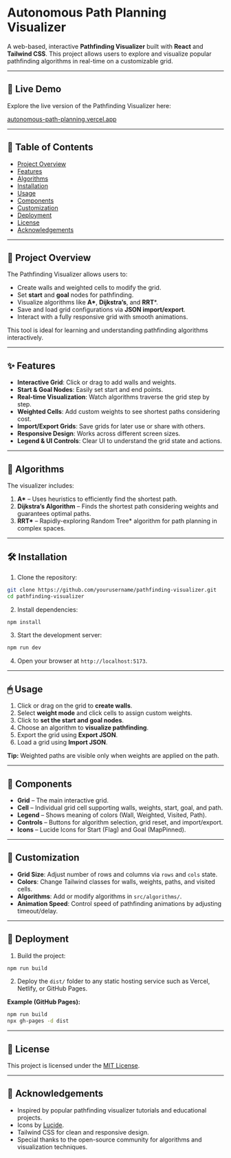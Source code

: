 # Autonomous Path Planning Visualizer

A web-based, interactive **Pathfinding Visualizer** built with **React** and **Tailwind CSS**. This project allows users to explore and visualize popular pathfinding algorithms in real-time on a customizable grid.

---

## 🚀 Live Demo

Explore the live version of the Pathfinding Visualizer here:

[autonomous-path-planning.vercel.app](https://autonomous-path-planning.vercel.app/)

---

## 📌 Table of Contents

* [Project Overview](#-project-overview)
* [Features](#-features)
* [Algorithms](#-algorithms)
* [Installation](#-installation)
* [Usage](#-usage)
* [Components](#-components)
* [Customization](#-customization)
* [Deployment](#-deployment)
* [License](#-license)
* [Acknowledgements](#-acknowledgements)

---

## 🧭 Project Overview

The Pathfinding Visualizer allows users to:

* Create walls and weighted cells to modify the grid.
* Set **start** and **goal** nodes for pathfinding.
* Visualize algorithms like **A\***, **Dijkstra’s**, and **RRT**\*.
* Save and load grid configurations via **JSON import/export**.
* Interact with a fully responsive grid with smooth animations.

This tool is ideal for learning and understanding pathfinding algorithms interactively.

---

## ✨ Features

* **Interactive Grid**: Click or drag to add walls and weights.
* **Start & Goal Nodes**: Easily set start and end points.
* **Real-time Visualization**: Watch algorithms traverse the grid step by step.
* **Weighted Cells**: Add custom weights to see shortest paths considering cost.
* **Import/Export Grids**: Save grids for later use or share with others.
* **Responsive Design**: Works across different screen sizes.
* **Legend & UI Controls**: Clear UI to understand the grid state and actions.

---

## 🧠 Algorithms

The visualizer includes:

1. **A\*** – Uses heuristics to efficiently find the shortest path.
2. **Dijkstra’s Algorithm** – Finds the shortest path considering weights and guarantees optimal paths.
3. **RRT\*** – Rapidly-exploring Random Tree\* algorithm for path planning in complex spaces.

---

## 🛠 Installation

1. Clone the repository:

```bash
git clone https://github.com/yourusername/pathfinding-visualizer.git
cd pathfinding-visualizer
```

2. Install dependencies:

```bash
npm install
```

3. Start the development server:

```bash
npm run dev
```

4. Open your browser at `http://localhost:5173`.

---

## 🖱 Usage

1. Click or drag on the grid to **create walls**.
2. Select **weight mode** and click cells to assign custom weights.
3. Click to **set the start and goal nodes**.
4. Choose an algorithm to **visualize pathfinding**.
5. Export the grid using **Export JSON**.
6. Load a grid using **Import JSON**.

**Tip:** Weighted paths are visible only when weights are applied on the path.

---

## 🧩 Components

* **Grid** – The main interactive grid.
* **Cell** – Individual grid cell supporting walls, weights, start, goal, and path.
* **Legend** – Shows meaning of colors (Wall, Weighted, Visited, Path).
* **Controls** – Buttons for algorithm selection, grid reset, and import/export.
* **Icons** – Lucide Icons for Start (Flag) and Goal (MapPinned).

---

## 🎨 Customization

* **Grid Size**: Adjust number of rows and columns via `rows` and `cols` state.
* **Colors**: Change Tailwind classes for walls, weights, paths, and visited cells.
* **Algorithms**: Add or modify algorithms in `src/algorithms/`.
* **Animation Speed**: Control speed of pathfinding animations by adjusting timeout/delay.

---

## 🚀 Deployment

1. Build the project:

```bash
npm run build
```

2. Deploy the `dist/` folder to any static hosting service such as Vercel, Netlify, or GitHub Pages.

**Example (GitHub Pages):**

```bash
npm run build
npx gh-pages -d dist
```

---

## 📝 License

This project is licensed under the [MIT License](LICENSE).

---

## 🙏 Acknowledgements

* Inspired by popular pathfinding visualizer tutorials and educational projects.
* Icons by [Lucide](https://lucide.dev/).
* Tailwind CSS for clean and responsive design.
* Special thanks to the open-source community for algorithms and visualization techniques.
